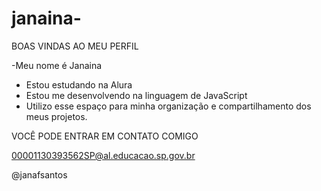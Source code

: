 # janaina-
BOAS VINDAS AO MEU PERFIL

-Meu nome é Janaina 
- Estou estudando na Alura
- Estou me desenvolvendo na linguagem de JavaScript
- Utilizo esse espaço para minha organização e compartilhamento dos meus projetos.

 VOCÊ PODE ENTRAR EM CONTATO COMIGO

 00001130393562SP@al.educacao.sp.gov.br

 @janafsantos
